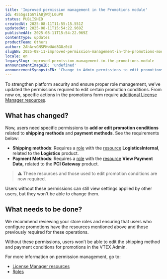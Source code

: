 ```yaml
---
title: 'Improved permission management in the Promotions module'
id: 4SS5gsIGGYiABjWdjL0uPO
status: PUBLISHED
createdAt: 2025-08-11T11:55:15.551Z
updatedAt: 2025-08-11T15:54:22.969Z
publishedAt: 2025-08-11T15:54:22.969Z
contentType: updates
productTeam: Others
author: 2AhArvGNSPKwUAd8GOz0iU
slugEN: 2025-08-11-improved-permission-management-in-the-promotions-module
locale: en
legacySlug: improved-permission-management-in-the-promotions-module
announcementImageID: 'undefined'
announcementSynopsisEN: 'Change in Admin permissions to edit promotions with shipping and payment methods.'
---
```


To strengthen platform security and ensure proper role management, we’ve updated the permissions required to edit certain promotion conditions. From now on, specific actions in the promotions form require [additional License Manager resources](https://help.vtex.com/en/tutorial/license-manager-resources--3q6ztrC8YynQf6rdc6euk3).

## What has changed?

Now, users need specific permissions to **add or edit promotion conditions** related to **shipping methods** and **payment methods**. See the requirements below:

- **Shipping methods**: Requires a [role](https://help.vtex.com/en/tutorial/perfis-de-acesso--7HKK5Uau2H6wxE1rH5oRbc) with the [resource](https://help.vtex.com/en/tutorial/license-manager-resources--3q6ztrC8YynQf6rdc6euk3) **LogisticsInternal**, related to the **Logistics** product.
- **Payment Methods**: Requires a [role](https://help.vtex.com/en/tutorial/perfis-de-acesso--7HKK5Uau2H6wxE1rH5oRbc) with the [resource](https://help.vtex.com/en/tutorial/license-manager-resources--3q6ztrC8YynQf6rdc6euk3) **View Payment Data,** related to the **PCI Gateway** product.

> ⚠️ These resources and those used to edit promotion conditions are now required.

Users without these permissions can still view settings applied by other users, but they won't be able to change them.

## What needs to be done?

We recommend reviewing your store roles and ensuring that users who configure promotions have the resources mentioned above and those previously required for these operations.

Without these permissions, users won’t be able to edit the shipping method and payment conditions for promotions in the VTEX Admin.

For more information on permission management, go to:

- [License Manager resources](https://help.vtex.com/en/tutorial/license-manager-resources--3q6ztrC8YynQf6rdc6euk3)
- [Roles](https://help.vtex.com/en/tutorial/perfis-de-acesso--7HKK5Uau2H6wxE1rH5oRbc)

